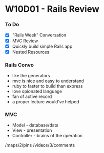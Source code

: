 # W10D01 - Rails Review

### To Do
- [x] "Rails Week" Conversation
- [x] MVC Review
- [x] Quickly build simple Rails app
- [x] Nested Resources

### Rails Convo
* like the generators
* mvc is nice and easy to understand
* ruby to faster to build than express
* love opionated language
* fan of active record
* a proper lecture would've helped

### MVC
* Model - database/data
* View - presentation
* Controller - brains of the operation


/maps/2/pins
/videos/3/comments












